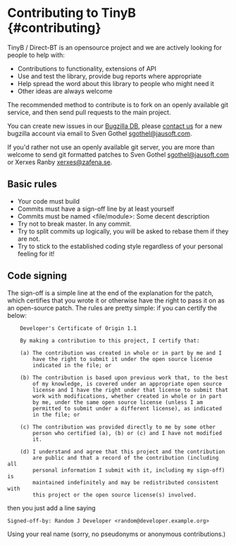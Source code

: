 Contributing to TinyB                           {#contributing}
======================

TinyB / Direct-BT is an opensource project and we are actively looking for people to help
with:

- Contributions to functionality, extensions of API
- Use and test the library, provide bug reports where appropriate
- Help spread the word about this library to people who might need it
- Other ideas are always welcome

The recommended method to contribute is to fork on an openly available git service, 
and then send pull requests to the main project. 

You can create new issues in our [Bugzilla DB](https://jausoft.com/bugzilla/describecomponents.cgi?product=Direct-BT), 
please [contact us](https://jausoft.com/) for a new bugzilla account via email to Sven Gothel <sgothel@jausoft.com>.

If you'd rather not use an openly available git server,
you are more than welcome to send git formatted
patches to Sven Gothel <sgothel@jausoft.com> or Xerxes Ranby <xerxes@zafena.se>.

Basic rules
-----------
- Your code must build
- Commits must have a sign-off line by at least yourself
- Commits must be named <file/module>: Some decent description
- Try not to break master. In any commit.
- Try to split commits up logically, you will be asked to rebase them if they
  are not.
- Try to stick to the established coding style regardless of your personal
  feeling for it!

Code signing
------------

The sign-off is a simple line at the end of the explanation for the
patch, which certifies that you wrote it or otherwise have the right to pass it
on as an open-source patch.  The rules are pretty simple: if you can certify
the below:

        Developer's Certificate of Origin 1.1

        By making a contribution to this project, I certify that:

        (a) The contribution was created in whole or in part by me and I
            have the right to submit it under the open source license
            indicated in the file; or

        (b) The contribution is based upon previous work that, to the best
            of my knowledge, is covered under an appropriate open source
            license and I have the right under that license to submit that
            work with modifications, whether created in whole or in part
            by me, under the same open source license (unless I am
            permitted to submit under a different license), as indicated
            in the file; or

        (c) The contribution was provided directly to me by some other
            person who certified (a), (b) or (c) and I have not modified
            it.

        (d) I understand and agree that this project and the contribution
            are public and that a record of the contribution (including all
            personal information I submit with it, including my sign-off) is
            maintained indefinitely and may be redistributed consistent with
            this project or the open source license(s) involved.

then you just add a line saying

	Signed-off-by: Random J Developer <random@developer.example.org>

Using your real name (sorry, no pseudonyms or anonymous contributions.)

